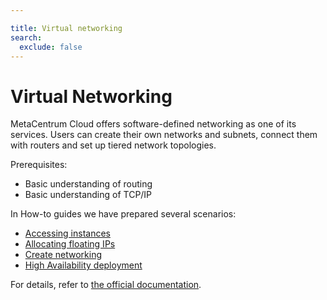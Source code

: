 ```yaml
---

title: Virtual networking
search:
  exclude: false
---
```


# Virtual Networking

MetaCentrum Cloud offers software-defined networking as one of its services. Users can create their own
networks and subnets, connect them with routers and set up tiered network topologies.

Prerequisites:

* Basic understanding of routing
* Basic understanding of TCP/IP

In How-to guides we have prepared several scenarios:

- [Accessing instances](../how-to-guides/accessing-instances.md)
- [Allocating floating IPs](../how-to-guides/allocating-floating-ips.md)
- [Create networking](../how-to-guides/create-networking.md)
- [High Availability deployment](../how-to-guides/high-availability-deployment.md)

For details, refer to [the official documentation](https://docs.openstack.org/horizon/train/user/create-networks.html).
